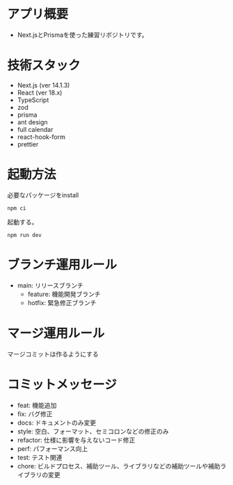 # アプリ概要

- Next.jsとPrismaを使った練習リポジトリです。

# 技術スタック

- Next.js (ver 14.1.3)
- React (ver 18.x)
- TypeScript
- zod
- prisma
- ant design
- full calendar
- react-hook-form
- prettier

# 起動方法

必要なパッケージをinstall

```
npm ci
```

起動する。

```
npm run dev
```

# ブランチ運用ルール

- main: リリースブランチ
  - feature: 機能開発ブランチ
  - hotfix: 緊急修正ブランチ

# マージ運用ルール
マージコミットは作るようにする


# コミットメッセージ

- feat: 機能追加
- fix: バグ修正
- docs: ドキュメントのみ変更
- style: 空白、フォーマット、セミコロンなどの修正のみ
- refactor: 仕様に影響を与えないコード修正
- perf: パフォーマンス向上
- test: テスト関連
- chore: ビルドプロセス、補助ツール、ライブラリなどの補助ツールや補助ライブラリの変更
